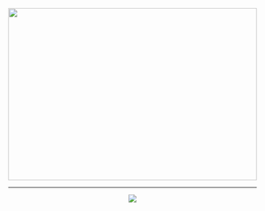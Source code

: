 <img src="https://github.com/JoaoGabrielDaSilva/joaogabrieldasilva/assets/73562417/e2a0b495-318f-46c3-bbe5-c97b0d79c450" width="100%" height="350px" >

<hr />

<p align="center">
  <a href="https://skillicons.dev">
    <img src="https://skillicons.dev/icons?i=neovim,arch,typescript,nodejs,react,nextjs,tailwind,java,spring,postgresql,go,nestjs,firebase,docker,aws" />
  </a>
</p>

